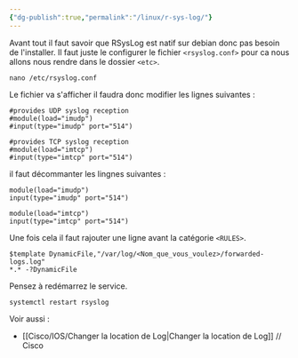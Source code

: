 ```yaml
---
{"dg-publish":true,"permalink":"/linux/r-sys-log/"}
---
```


Avant tout il faut savoir que RSysLog est natif sur debian donc pas besoin de l'installer. 
Il faut juste le configurer le fichier `<rsyslog.conf>` pour ca nous allons nous rendre dans le dossier `<etc>`.
```shell
nano /etc/rsyslog.conf 
```

Le fichier va s'afficher il faudra donc modifier les lignes suivantes : 
```shell
#provides UDP syslog reception
#module(load="imudp")
#input(type="imudp" port="514")

#provides TCP syslog reception
#module(load="imtcp")
#input(type="imtcp" port="514")
```
il faut décommanter les lingnes suivantes :
```shell
module(load="imudp")
input(type="imudp" port="514")

module(load="imtcp")
input(type="imtcp" port="514")
```

Une fois cela il faut rajouter une ligne avant la catégorie `<RULES>`.
```shell
$template DynamicFile,"/var/log/<Nom_que_vous_voulez>/forwarded-logs.log"
*.* -?DynamicFile
```
Pensez à redémarrez le service.
```Shell
systemctl restart rsyslog
```

Voir aussi : 
- [[Cisco/IOS/Changer la location de Log\|Changer la location de Log]] // Cisco
